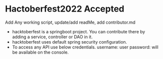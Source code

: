 # Hactoberfest2022 Accepted
Add Any working script, update/add readMe, add contributor.md

- hacktoberfest is a springboot project. You can contribute there by adding a service, controller or DAO in it.
- hacktoberfest uses default spring security configuration.
- To access any API use below credentials.
    username: user
    password: will be available on the console.
